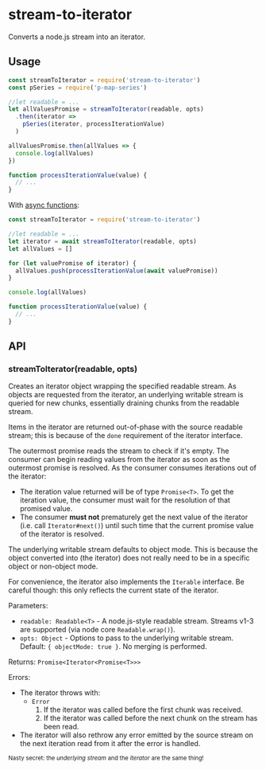 # stream-to-iterator

Converts a node.js stream into an iterator.

## Usage

```javascript
const streamToIterator = require('stream-to-iterator')
const pSeries = require('p-map-series')

//let readable = ...
let allValuesPromise = streamToIterator(readable, opts)
  .then(iterator =>
    pSeries(iterator, processIterationValue)
  )

allValuesPromise.then(allValues => {
  console.log(allValues)
})

function processIterationValue(value) {
  // ...
}
```

With [async functions](https://tc39.github.io/ecmascript-asyncawait/):

```javascript
const streamToIterator = require('stream-to-iterator')

//let readable = ...
let iterator = await streamToIterator(readable, opts)
let allValues = []

for (let valuePromise of iterator) {
  allValues.push(processIterationValue(await valuePromise))
}

console.log(allValues)

function processIterationValue(value) {
  // ...
}
```

## API

### streamToIterator(readable, opts)

Creates an iterator object wrapping the specified readable stream. As objects are requested from the iterator, an underlying writable stream is queried for new chunks, essentially draining chunks from the readable stream.

Items in the iterator are returned out-of-phase with the source readable stream; this is because of the `done` requirement of the iterator interface.

The outermost promise reads the stream to check if it's empty. The consumer can begin reading values from the iterator as soon as the outermost promise is resolved. As the consumer consumes iterations out of the iterator:
* The iteration value returned will be of type `Promise<T>`. To get the iteration value, the consumer must wait for the resolution of that promised value.
* The consumer **must not** prematurely get the next value of the iterator (i.e. call `Iterator#next()`) until such time that the current promise value of the iterator is resolved.

The underlying writable stream defaults to object mode. This is because the object converted into (the iterator) does not really need to be in a specific object or non-object mode.

For convenience, the iterator also implements the `Iterable` interface. Be careful though: this only reflects the current state of the iterator.

Parameters:
* `readable: Readable<T>` - A node.js-style readable stream. Streams v1-3 are supported (via node core `Readable.wrap()`).
* `opts: Object` - Options to pass to the underlying writable stream. Default: `{ objectMode: true }`. No merging is performed.

Returns: `Promise<Iterator<Promise<T>>>`

Errors:
* The iterator throws with:
  * `Error`
    1. If the iterator was called before the first chunk was received.
    2. If the iterator was called before the next chunk on the stream has been read.
* The iterator will also rethrow any error emitted by the source stream on the next iteration read from it after the error is handled.

<small>Nasty secret: the _underlying stream_ and the _iterator_ are the same thing!</small>
